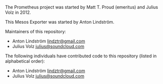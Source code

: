 The Prometheus project was started by Matt T. Proud (emeritus) and
Julius Volz in 2012.

This Mesos Exporter was started by Anton Lindström.

Maintainers of this repository:

* Anton Lindström <lindztr@gmail.com>
* Julius Volz <julius@soundcloud.com>

The following individuals have contributed code to this repository
(listed in alphabetical order):

* Anton Lindström <lindztr@gmail.com>
* Julius Volz <julius@soundcloud.com>
